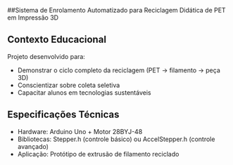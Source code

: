 ##Sistema de Enrolamento Automatizado para Reciclagem Didática de PET em Impressão 3D

## Contexto Educacional
Projeto desenvolvido para:
- Demonstrar o ciclo completo da reciclagem (PET → filamento → peça 3D)
- Conscientizar sobre coleta seletiva
- Capacitar alunos em tecnologias sustentáveis

## Especificações Técnicas
- Hardware: Arduino Uno + Motor 28BYJ-48
- Bibliotecas: Stepper.h (controle básico) ou AccelStepper.h (controle avançado)
- Aplicação: Protótipo de extrusão de filamento reciclado
